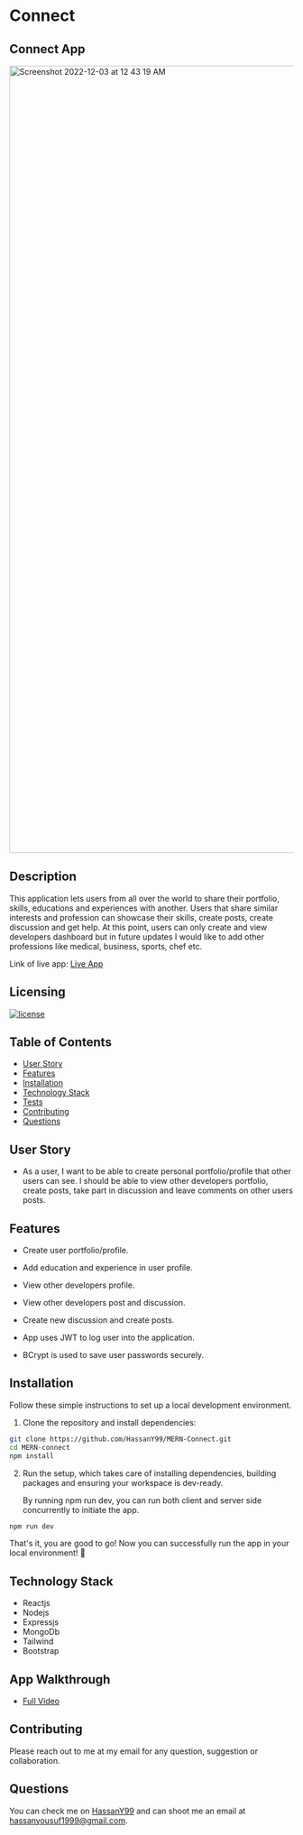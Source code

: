 # Connect 

## Connect App

<img width="1397" alt="Screenshot 2022-12-03 at 12 43 19 AM" src="https://user-images.githubusercontent.com/86437158/205426215-90006af5-c8ae-4936-8856-c8af495e8b76.png">

  ## Description

  This application lets users from all over the world to share their portfolio, skills, educations and experiences with another. Users that share similar interests and profession can showcase their skills, create posts, create discussion and get help. At this point, users can only create and view developers dashboard but in future updates I would like to add other professions like medical, business, sports, chef etc.
  
  Link of live app: [Live App](https://connect.cyclic.app/)

  ## Licensing

  [![license](https://img.shields.io/badge/license-MIT-blue)](https://shields.io)

  ## Table of Contents
  - [User Story](#user-story)
  - [Features](#features)
  - [Installation](#installation)
  - [Technology Stack](#technology-stack)
  - [Tests](#tests)
  - [Contributing](#contributing)
  - [Questions](#questions)

  ## User Story

* As a user, I want to be able to create personal portfolio/profile that other users can see. I should be able to view other developers portfolio, create posts, take part in discussion and leave comments on other users posts.

## Features

  * Create user portfolio/profile.

  * Add education and experience in user profile.

  * View other developers profile.

  * View other developers post and discussion.

  * Create new discussion and create posts.

  * App uses JWT to log user into the application.

  * BCrypt is used to save user passwords securely.

  ## Installation

  Follow these simple instructions to set up a local development environment.

1. Clone the repository and install dependencies:

  ```bash
  git clone https://github.com/HassanY99/MERN-Connect.git
  cd MERN-connect
  npm install
  ```

2. Run the setup, which takes care of installing dependencies, building packages and ensuring your workspace is dev-ready.

    By running npm run dev, you can run both client and server side concurrently to initiate the app.

  ```bash
  npm run dev
  ```

That's it, you are good to go! Now you can successfully run the app in your local environment! 👾

 ## Technology Stack

  - Reactjs
  - Nodejs
  - Expressjs
  - MongoDb
  - Tailwind
  - Bootstrap
  
  ## App Walkthrough

  - [Full Video](https://drive.google.com/file/d/1Ys2LGScf0zBTgnlRZZwn5Dw164LzmTkQ/view)
  

  ## Contributing

  Please reach out to me at my email for any question, suggestion or collaboration.

  ## Questions

  You can check me on [HassanY99](https://github.com/HassanY99) and can shoot me an email at hassanyousuf1999@gmail.com.
